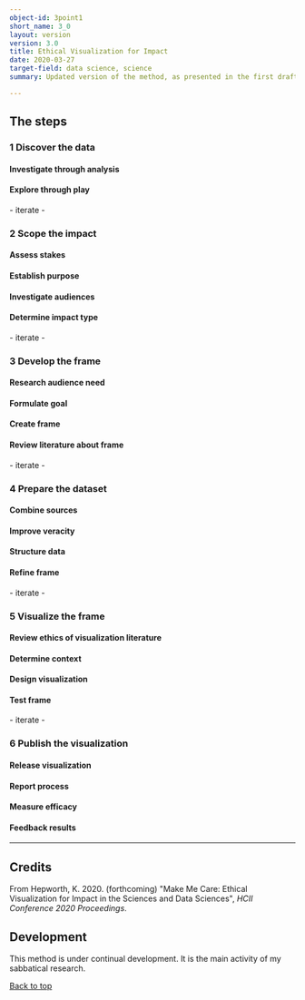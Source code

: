 ```yaml
---
object-id: 3point1
short_name: 3_0
layout: version
version: 3.0
title: Ethical Visualization for Impact
date: 2020-03-27
target-field: data science, science
summary: Updated version of the method, as presented in the first draft of the Make Me Care paper, presented at HCII DUXU 2020 and published in the HCII Conference Proceedings. This version is adjusted to accommodate the workflows and perspectives of data scientists and scientists. This version was influenced by conversations at and reflections on visits to the Applied University of the Arts in Bern, Switzerland, PolyPoly in Berlin, Germany, Svelte Studios in Adelaide, Australia, the University of the Creative Arts, London, United Kingdom, ALOU, Ljubljana, Slovenia, and Humboldt University, Berlin, Germany. It was also influenced by insights gained while teaching Taming Treacherous Data at the Digital Humanities Summer Institute at the University of Victoria, Victoria, Canada.

---
```

## The steps

### 1 Discover the data
#### Investigate through analysis
#### Explore through play


\- iterate -

### 2 Scope the impact
#### Assess stakes
#### Establish purpose
#### Investigate audiences
#### Determine impact type

\- iterate -

### 3 Develop the frame
#### Research audience need
#### Formulate goal
#### Create frame
#### Review literature about frame

\- iterate -

### 4 Prepare the dataset
#### Combine sources
#### Improve veracity
#### Structure data
#### Refine frame

\- iterate -

### 5 Visualize the frame
#### Review ethics of visualization literature
#### Determine context
#### Design visualization
#### Test frame

\- iterate -

### 6 Publish the visualization
#### Release visualization
#### Report process
#### Measure efficacy
#### Feedback results

-----------------------------

## Credits

From Hepworth, K. 2020. (forthcoming) "Make Me Care: Ethical Visualization for Impact in the Sciences and Data Sciences", *HCII Conference 2020 Proceedings*.

## Development

This method is under continual development. It is the main activity of my sabbatical research.

[Back to top](#ethical-visualization-for-impact)
